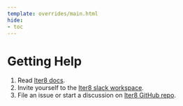 ```yaml
---
template: overrides/main.html
hide:
- toc
---
```


# Getting Help

1. Read [Iter8 docs](https://iter8.tools).
2. Invite yourself to the [Iter8 slack workspace](https://join.slack.com/t/iter8-tools/shared_invite/zt-awl2se8i-L0pZCpuHntpPejxzLicbmw).
3. File an issue or start a discussion on [Iter8 GitHub repo](https://github.com/iter8-tools/iter8).